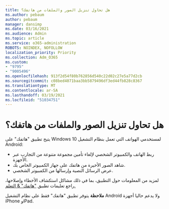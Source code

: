 ```yaml
---
title: هل تحاول تنزيل الصور والملفات من هاتفك؟
ms.author: pebaum
author: pebaum
manager: dansimp
ms.date: 03/16/2021
ms.audience: Admin
ms.topic: article
ms.service: o365-administration
ROBOTS: NOINDEX, NOFOLLOW
localization_priority: Priority
ms.collection: Adm_O365
ms.custom:
- "9795"
- "9005496"
ms.openlocfilehash: 913f2d54f80b762856d540c22d02c27e5a77d2cb
ms.sourcegitcommit: c08bed4071baa3bb5879496df3ed44fb828c8367
ms.translationtype: MT
ms.contentlocale: ar-SA
ms.lasthandoff: 03/19/2021
ms.locfileid: "51034751"
---
```

# <a name="are-you-trying-to-download-photos-and-files-from-your-phone"></a>هل تحاول تنزيل الصور والملفات من هاتفك؟

يتيح تطبيق "هاتفك" على Windows 10 لمستخدمي الهواتف التي تعمل بنظام التشغيل Android:

- ربط الهاتف والكمبيوتر الشخصي لإلغاء تأمين مجموعة متنوعة من التجارب عبر الأجهزة.
- شاهد الصور الأخيرة من هاتفك على جهاز الكمبيوتر الخاص بك.
- عرض الرسائل النصية وإرسالها من الكمبيوتر الشخصي.

لمزيد من المعلومات حول التطبيق، بما في ذلك مشاكل استكشاف الأخطاء وإصلاحها، راجع تعليمات تطبيق ["هاتفك" & التعلم.](https://support.microsoft.com/your-phone-app)

**ملاحظة** يتوفر تطبيق "هاتفك" فقط على نظام التشغيل Android ولا يدعم حاليا أجهزة iPhone وiPad.
